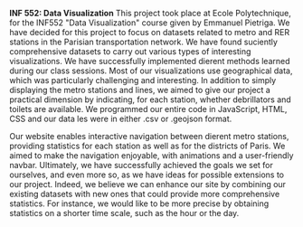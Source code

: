 **INF 552: Data Visualization**
This project took place at Ecole Polytechnique, for the INF552 "Data Visualization" course given by Emmanuel Pietriga. 
We have decided for this project to focus on datasets related to metro and RER stations in the Parisian transportation network. We have found su ciently comprehensive datasets to carry out various types of interesting visualizations. We have successfully implemented di erent methods learned during our class sessions. Most of our visualizations use geographical data, which was particularly challenging and interesting. In addition to simply displaying the metro stations and lines, we aimed to give our project a practical dimension by indicating, for each station, whether de brillators and toilets are available. We programmed our entire code in JavaScript, HTML, CSS and our data  les were in either .csv or .geojson format.

Our website enables interactive navigation between di erent metro stations, providing statistics for each station as well as for the districts of Paris. We aimed to make the navigation enjoyable, with animations and a user-friendly navbar. Ultimately, we have successfully achieved the goals we set for ourselves, and even more so, as we have ideas for possible extensions to our project. Indeed, we believe we can enhance our site by combining our existing datasets with new ones that could provide more comprehensive statistics. For instance, we would like to be more precise by obtaining statistics on a shorter time scale, such as the hour or the day.
